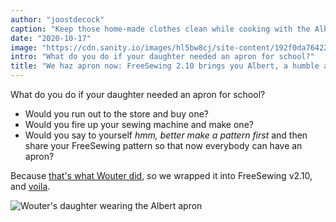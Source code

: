 ```yaml
---
author: "joostdecock"
caption: "Keep those home-made clothes clean while cooking with the Albert apron"
date: "2020-10-17"
image: "https://cdn.sanity.io/images/hl5bw8cj/site-content/192f0da76422475ea9a36b7988d70f69bb89bbaf-1920x1282.jpg"
intro: "What do you do if your daughter needed an apron for school?"
title: "We haz apron now: FreeSewing 2.10 brings you Albert, a humble apron pattern [Niet vertaald]"
---
```



What do you do if your daughter needed an apron for school?

 - Would you run out to the store and buy one?
 - Would you fire up your sewing machine and make one?
 - Would you say to yourself _hmm, better make a pattern first_ and then
   share your FreeSewing pattern so that now everybody can have an apron?

Because [that's what Wouter did](/showcase/albert-by-wouter/), so we wrapped it
into FreeSewing v2.10, and [voila](/designs/albert/).

![Wouter's daughter wearing the Albert apron](https://posts.freesewing.org/uploads/albert_08ccbfc95b.jpg)


